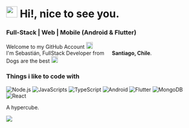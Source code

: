 <h1><img src="https://emojipedia-us.s3.dualstack.us-west-1.amazonaws.com/thumbs/240/apple/237/fire_1f525.png" width="30"/> Hi!, nice to see you.</h1>

### Full-Stack | Web | Mobile (Android & Flutter)

<p>Welcome to my GitHub Account <img src="https://image.flaticon.com/icons/svg/25/25231.svg" width="18"/> </br> I'm Sebastián, FullStack Developer from <img src="https://image.flaticon.com/icons/svg/299/299817.svg" width="13"/> <b> Santiago, Chile</b>. </br> Dogs are the best <img src="https://emojipedia-us.s3.dualstack.us-west-1.amazonaws.com/thumbs/240/apple/237/dog-face_1f436.png" width="18" >  </p>

### Things i like to code with

<p> 
<img alt="Node.js" src="https://img.shields.io/badge/-Node.js-092036?style=flat-square&logo=node.js" />

<img alt="JavaScripts" src="https://img.shields.io/badge/-Javascript-040d04?style=flat-square&logo=javascript" />

<img alt="TypeScript" src="https://img.shields.io/badge/-TypeScript-007ACC?style=flat-square&logo=typescript" />

<img alt="Android" src="https://img.shields.io/badge/-Android-black?style=flat-square&logo=android" />

<img alt="Flutter" src="https://img.shields.io/badge/-Flutter-02569B?style=flat-square&logo=flutter" />

<img alt="MongoDB" src="https://img.shields.io/badge/-MongoDB-black?style=flat-square&logo=MongoDB" />

<img alt="React" src="https://img.shields.io/badge/-React-black?style=flat-square&logo=react" />
</p>

A hypercube.

![](https://media.giphy.com/media/5xtDarp0noloDdukcCY/giphy.gif)
